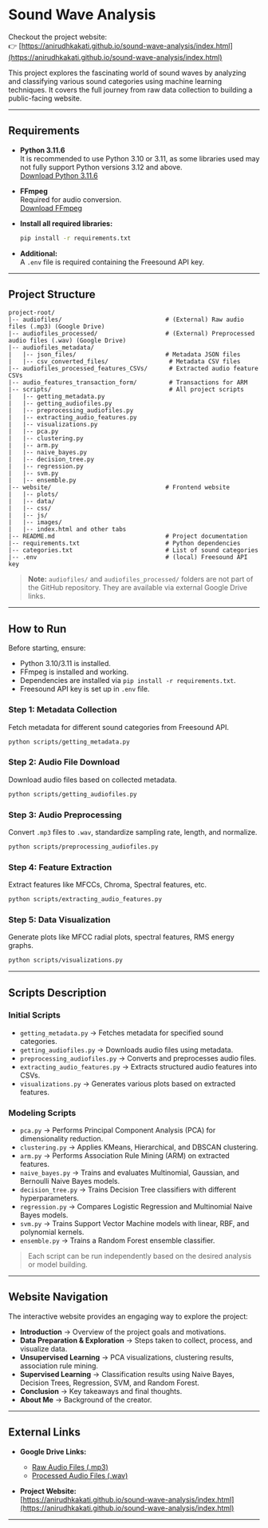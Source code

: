 # Sound Wave Analysis

Checkout the project website:  
👉 [https://anirudhkakati.github.io/sound-wave-analysis/index.html](https://anirudhkakati.github.io/sound-wave-analysis/index.html)

This project explores the fascinating world of sound waves by analyzing and classifying various sound categories using machine learning techniques. It covers the full journey from raw data collection to building a public-facing website.

---

## Requirements

- **Python 3.11.6**  
  It is recommended to use Python 3.10 or 3.11, as some libraries used may not fully support Python versions 3.12 and above.  
  [Download Python 3.11.6](https://www.python.org/downloads/release/python-3116/)

- **FFmpeg**  
  Required for audio conversion.  
  [Download FFmpeg](https://ffmpeg.org/download.html)

- **Install all required libraries:**
  ```bash
  pip install -r requirements.txt
  ```

- **Additional:**  
  A `.env` file is required containing the Freesound API key.

---

## Project Structure

```plaintext
project-root/
|-- audiofiles/                             # (External) Raw audio files (.mp3) (Google Drive)
|-- audiofiles_processed/                   # (External) Preprocessed audio files (.wav) (Google Drive)
|-- audiofiles_metadata/
|   |-- json_files/                         # Metadata JSON files
|   |-- csv_converted_files/                 # Metadata CSV files
|-- audiofiles_processed_features_CSVs/      # Extracted audio feature CSVs
|-- audio_features_transaction_form/         # Transactions for ARM
|-- scripts/                                 # All project scripts
|   |-- getting_metadata.py
|   |-- getting_audiofiles.py
|   |-- preprocessing_audiofiles.py
|   |-- extracting_audio_features.py
|   |-- visualizations.py
|   |-- pca.py
|   |-- clustering.py
|   |-- arm.py
|   |-- naive_bayes.py
|   |-- decision_tree.py
|   |-- regression.py
|   |-- svm.py
|   |-- ensemble.py
|-- website/                                # Frontend website
|   |-- plots/
|   |-- data/
|   |-- css/
|   |-- js/
|   |-- images/
|   |-- index.html and other tabs
|-- README.md                               # Project documentation
|-- requirements.txt                        # Python dependencies
|-- categories.txt                          # List of sound categories
|-- .env                                    # (local) Freesound API key
```

> **Note:** `audiofiles/` and `audiofiles_processed/` folders are not part of the GitHub repository. They are available via external Google Drive links.

---

## How to Run

Before starting, ensure:
- Python 3.10/3.11 is installed.
- FFmpeg is installed and working.
- Dependencies are installed via `pip install -r requirements.txt`.
- Freesound API key is set up in `.env` file.


### Step 1: Metadata Collection
Fetch metadata for different sound categories from Freesound API.
```bash
python scripts/getting_metadata.py
```

### Step 2: Audio File Download
Download audio files based on collected metadata.
```bash
python scripts/getting_audiofiles.py
```

### Step 3: Audio Preprocessing
Convert `.mp3` files to `.wav`, standardize sampling rate, length, and normalize.
```bash
python scripts/preprocessing_audiofiles.py
```

### Step 4: Feature Extraction
Extract features like MFCCs, Chroma, Spectral features, etc.
```bash
python scripts/extracting_audio_features.py
```

### Step 5: Data Visualization
Generate plots like MFCC radial plots, spectral features, RMS energy graphs.
```bash
python scripts/visualizations.py
```

---

## Scripts Description

### Initial Scripts
- `getting_metadata.py` → Fetches metadata for specified sound categories.
- `getting_audiofiles.py` → Downloads audio files using metadata.
- `preprocessing_audiofiles.py` → Converts and preprocesses audio files.
- `extracting_audio_features.py` → Extracts structured audio features into CSVs.
- `visualizations.py` → Generates various plots based on extracted features.

### Modeling Scripts
- `pca.py` → Performs Principal Component Analysis (PCA) for dimensionality reduction.
- `clustering.py` → Applies KMeans, Hierarchical, and DBSCAN clustering.
- `arm.py` → Performs Association Rule Mining (ARM) on extracted features.
- `naive_bayes.py` → Trains and evaluates Multinomial, Gaussian, and Bernoulli Naive Bayes models.
- `decision_tree.py` → Trains Decision Tree classifiers with different hyperparameters.
- `regression.py` → Compares Logistic Regression and Multinomial Naive Bayes models.
- `svm.py` → Trains Support Vector Machine models with linear, RBF, and polynomial kernels.
- `ensemble.py` → Trains a Random Forest ensemble classifier.

> Each script can be run independently based on the desired analysis or model building.

---

## Website Navigation

The interactive website provides an engaging way to explore the project:

- **Introduction** → Overview of the project goals and motivations.
- **Data Preparation & Exploration** → Steps taken to collect, process, and visualize data.
- **Unsupervised Learning** → PCA visualizations, clustering results, association rule mining.
- **Supervised Learning** → Classification results using Naive Bayes, Decision Trees, Regression, SVM, and Random Forest.
- **Conclusion** → Key takeaways and final thoughts.
- **About Me** → Background of the creator.

---

## External Links

- **Google Drive Links:**
  - [Raw Audio Files (.mp3)](https://drive.google.com/drive/folders/1Nw9VAKk4MGyr95R4O1fodtEa8DFvYOl8)
  - [Processed Audio Files (.wav)](https://drive.google.com/drive/folders/1M4nXU0G0at0M0Lx15LT-ubIfEF-DtEmD)

- **Project Website:**  
  [https://anirudhkakati.github.io/sound-wave-analysis/index.html](https://anirudhkakati.github.io/sound-wave-analysis/index.html)

---

#
